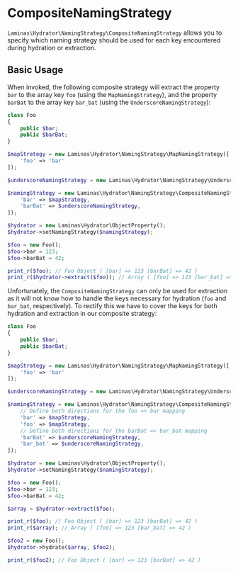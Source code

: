# CompositeNamingStrategy

`Laminas\Hydrator\NamingStrategy\CompositeNamingStrategy` allows you to specify which naming
strategy should be used for each key encountered during hydration or extraction.

## Basic Usage

When invoked, the following composite strategy will extract the property `bar`
to the array key `foo` (using the `MapNamingStrategy`), and the property
`barBat` to the array key `bar_bat` (using the `UnderscoreNamingStrategy`):

```php
class Foo
{
    public $bar;
    public $barBat;
}

$mapStrategy = new Laminas\Hydrator\NamingStrategy\MapNamingStrategy([
    'foo' => 'bar'
]);

$underscoreNamingStrategy = new Laminas\Hydrator\NamingStrategy\UnderscoreNamingStrategy();

$namingStrategy = new Laminas\Hydrator\NamingStrategy\CompositeNamingStrategy([
    'bar' => $mapStrategy,
    'barBat' => $underscoreNamingStrategy,
]);

$hydrator = new Laminas\Hydrator\ObjectProperty();
$hydrator->setNamingStrategy($namingStrategy);

$foo = new Foo();
$foo->bar = 123;
$foo->barBat = 42;

print_r($foo); // Foo Object ( [bar] => 123 [barBat] => 42 )
print_r($hydrator->extract($foo)); // Array ( [foo] => 123 [bar_bat] => 42 )
```

Unfortunately, the `CompositeNamingStrategy` can only be used for extraction as it will not know how
to handle the keys necessary for hydration (`foo` and `bar_bat`, respectively). To rectify this we
have to cover the keys for both hydration and extraction in our composite strategy:

```php
class Foo
{
    public $bar;
    public $barBat;
}

$mapStrategy = new Laminas\Hydrator\NamingStrategy\MapNamingStrategy([
    'foo' => 'bar'
]);

$underscoreNamingStrategy = new Laminas\Hydrator\NamingStrategy\UnderscoreNamingStrategy();

$namingStrategy = new Laminas\Hydrator\NamingStrategy\CompositeNamingStrategy([
    // Define both directions for the foo => bar mapping
    'bar' => $mapStrategy,
    'foo' => $mapStrategy,
    // Define both directions for the barBat => bar_bat mapping
    'barBat' => $underscoreNamingStrategy,
    'bar_bat' => $underscoreNamingStrategy,
]);

$hydrator = new Laminas\Hydrator\ObjectProperty();
$hydrator->setNamingStrategy($namingStrategy);

$foo = new Foo();
$foo->bar = 123;
$foo->barBat = 42;

$array = $hydrator->extract($foo);

print_r($foo); // Foo Object ( [bar] => 123 [barBat] => 42 )
print_r($array); // Array ( [foo] => 123 [bar_bat] => 42 )

$foo2 = new Foo();
$hydrator->hydrate($array, $foo2);

print_r($foo2); // Foo Object ( [bar] => 123 [barBat] => 42 )
```
